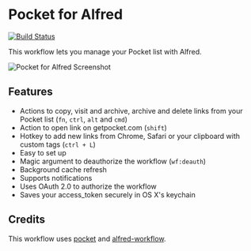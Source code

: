 Pocket for Alfred
==============
[![Build Status](https://travis-ci.org/fniephaus/alfred-pocket.svg?branch=master)](https://travis-ci.org/fniephaus/alfred-pocket)

This workflow lets you manage your Pocket list with Alfred.

![Pocket for Alfred Screenshot](https://raw.github.com/fniephaus/alfred-pocket/master/screenshot.gif)


## Features

- Actions to copy, visit and archive, archive and delete links from your Pocket list (```fn```, ```ctrl```, ```alt``` and ```cmd```)
- Action to open link on getpocket.com (```shift```)
- Hotkey to add new links from Chrome, Safari or your clipboard with custom tags (```ctrl + L```)
- Easy to set up
- Magic argument to deauthorize the workflow (```wf:deauth```)
- Background cache refresh
- Supports notifications
- Uses OAuth 2.0 to authorize the workflow
- Saves your access_token securely in OS X's keychain


## Credits

This workflow uses [pocket](https://github.com/tapanpandita/pocket) and [alfred-workflow](https://github.com/deanishe/alfred-workflow).
